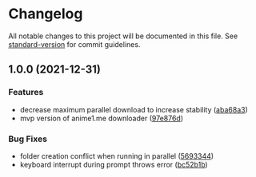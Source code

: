 # Changelog

All notable changes to this project will be documented in this file. See [standard-version](https://github.com/conventional-changelog/standard-version) for commit guidelines.

## 1.0.0 (2021-12-31)


### Features

* decrease maximum parallel download to increase stability ([aba68a3](https://bitbucket.org/icelam/anime1-downloader/commit/aba68a32d454535ab6feaa37868581d55e936454))
* mvp version of anime1.me downloader ([97e876d](https://bitbucket.org/icelam/anime1-downloader/commit/97e876dbe34f852d874da22b396404dad40042c1))


### Bug Fixes

* folder creation conflict when running in parallel ([5693344](https://bitbucket.org/icelam/anime1-downloader/commit/5693344f762a360e4f1deed2bf5b74dd026dcae2))
* keyboard interrupt during prompt throws error ([bc52b1b](https://bitbucket.org/icelam/anime1-downloader/commit/bc52b1bd670a93008f64003945532985ef75eab9))
